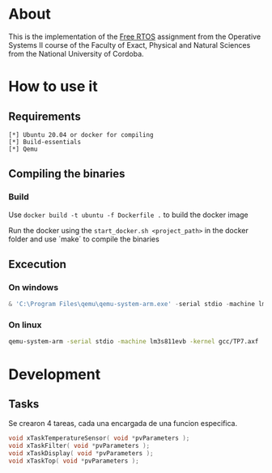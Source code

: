 # About

This is the implementation of the [Free RTOS](./README.old.md) assignment from the Operative Systems II course of the Faculty of Exact, Physical and Natural Sciences from the National University of Cordoba.

# How to use it

## Requirements
    [*] Ubuntu 20.04 or docker for compiling
    [*] Build-essentials
    [*] Qemu

## Compiling the binaries
### Build
Use `docker build -t ubuntu -f Dockerfile .` to build the docker image

Run the docker using the `start_docker.sh <project_path>` in the docker folder and use ´make´ to compile the binaries
## Excecution

### On windows
```powershell
& 'C:\Program Files\qemu\qemu-system-arm.exe' -serial stdio -machine lm3s811evb -kernel 'gcc\TP7.axf'
```
### On linux
```bash
qemu-system-arm -serial stdio -machine lm3s811evb -kernel gcc/TP7.axf
```

# Development

## Tasks

Se crearon 4 tareas, cada una encargada de una funcion especifica.
```c
void xTaskTemperatureSensor( void *pvParameters );
void xTaskFilter( void *pvParameters );
void xTaskDisplay( void *pvParameters );
void xTaskTop( void *pvParameters );
```